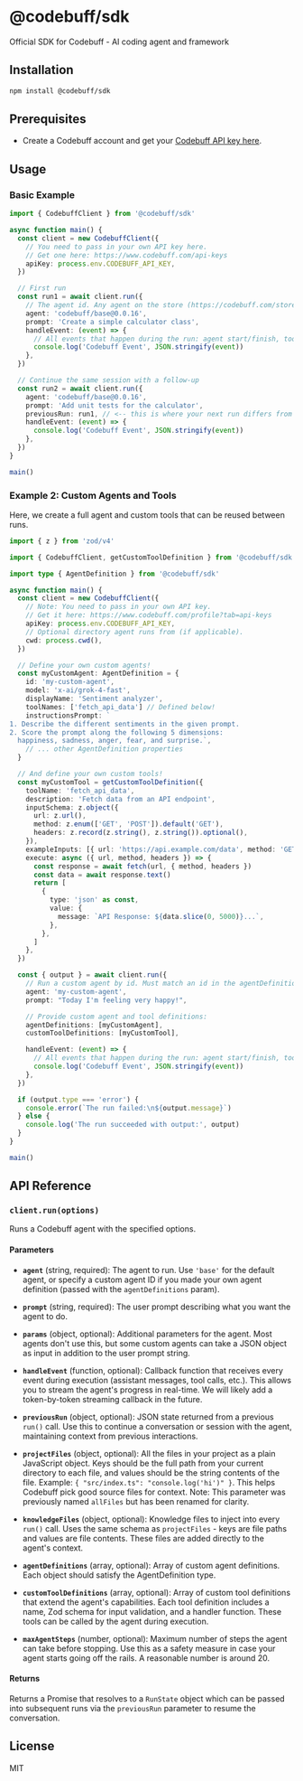 # @codebuff/sdk

Official SDK for Codebuff - AI coding agent and framework

## Installation

```bash
npm install @codebuff/sdk
```

## Prerequisites

- Create a Codebuff account and get your [Codebuff API key here](https://www.codebuff.com/api-keys).

## Usage

### Basic Example

```typescript
import { CodebuffClient } from '@codebuff/sdk'

async function main() {
  const client = new CodebuffClient({
    // You need to pass in your own API key here.
    // Get one here: https://www.codebuff.com/api-keys
    apiKey: process.env.CODEBUFF_API_KEY,
  })

  // First run
  const run1 = await client.run({
    // The agent id. Any agent on the store (https://codebuff.com/store)
    agent: 'codebuff/base@0.0.16',
    prompt: 'Create a simple calculator class',
    handleEvent: (event) => {
      // All events that happen during the run: agent start/finish, tool calls/results, text responses, errors.
      console.log('Codebuff Event', JSON.stringify(event))
    },
  })

  // Continue the same session with a follow-up
  const run2 = await client.run({
    agent: 'codebuff/base@0.0.16',
    prompt: 'Add unit tests for the calculator',
    previousRun: run1, // <-- this is where your next run differs from the previous run
    handleEvent: (event) => {
      console.log('Codebuff Event', JSON.stringify(event))
    },
  })
}

main()
```

### Example 2: Custom Agents and Tools

Here, we create a full agent and custom tools that can be reused between runs.

```typescript
import { z } from 'zod/v4'

import { CodebuffClient, getCustomToolDefinition } from '@codebuff/sdk'

import type { AgentDefinition } from '@codebuff/sdk'

async function main() {
  const client = new CodebuffClient({
    // Note: You need to pass in your own API key.
    // Get it here: https://www.codebuff.com/profile?tab=api-keys
    apiKey: process.env.CODEBUFF_API_KEY,
    // Optional directory agent runs from (if applicable).
    cwd: process.cwd(),
  })

  // Define your own custom agents!
  const myCustomAgent: AgentDefinition = {
    id: 'my-custom-agent',
    model: 'x-ai/grok-4-fast',
    displayName: 'Sentiment analyzer',
    toolNames: ['fetch_api_data'] // Defined below!
    instructionsPrompt: `
1. Describe the different sentiments in the given prompt.
2. Score the prompt along the following 5 dimensions:
  happiness, sadness, anger, fear, and surprise.`,
    // ... other AgentDefinition properties
  }

  // And define your own custom tools!
  const myCustomTool = getCustomToolDefinition({
    toolName: 'fetch_api_data',
    description: 'Fetch data from an API endpoint',
    inputSchema: z.object({
      url: z.url(),
      method: z.enum(['GET', 'POST']).default('GET'),
      headers: z.record(z.string(), z.string()).optional(),
    }),
    exampleInputs: [{ url: 'https://api.example.com/data', method: 'GET' }],
    execute: async ({ url, method, headers }) => {
      const response = await fetch(url, { method, headers })
      const data = await response.text()
      return [
        {
          type: 'json' as const,
          value: {
            message: `API Response: ${data.slice(0, 5000)}...`,
          },
        },
      ]
    },
  })

  const { output } = await client.run({
    // Run a custom agent by id. Must match an id in the agentDefinitions field below.
    agent: 'my-custom-agent',
    prompt: "Today I'm feeling very happy!",

    // Provide custom agent and tool definitions:
    agentDefinitions: [myCustomAgent],
    customToolDefinitions: [myCustomTool],

    handleEvent: (event) => {
      // All events that happen during the run: agent start/finish, tool calls/results, text responses, errors.
      console.log('Codebuff Event', JSON.stringify(event))
    },
  })

  if (output.type === 'error') {
    console.error(`The run failed:\n${output.message}`)
  } else {
    console.log('The run succeeded with output:', output)
  }
}

main()
```

## API Reference

### `client.run(options)`

Runs a Codebuff agent with the specified options.

#### Parameters

- **`agent`** (string, required): The agent to run. Use `'base'` for the default agent, or specify a custom agent ID if you made your own agent definition (passed with the `agentDefinitions` param).

- **`prompt`** (string, required): The user prompt describing what you want the agent to do.

- **`params`** (object, optional): Additional parameters for the agent. Most agents don't use this, but some custom agents can take a JSON object as input in addition to the user prompt string.

- **`handleEvent`** (function, optional): Callback function that receives every event during execution (assistant messages, tool calls, etc.). This allows you to stream the agent's progress in real-time. We will likely add a token-by-token streaming callback in the future.

- **`previousRun`** (object, optional): JSON state returned from a previous `run()` call. Use this to continue a conversation or session with the agent, maintaining context from previous interactions.

- **`projectFiles`** (object, optional): All the files in your project as a plain JavaScript object. Keys should be the full path from your current directory to each file, and values should be the string contents of the file. Example: `{ "src/index.ts": "console.log('hi')" }`. This helps Codebuff pick good source files for context. Note: This parameter was previously named `allFiles` but has been renamed for clarity.

- **`knowledgeFiles`** (object, optional): Knowledge files to inject into every `run()` call. Uses the same schema as `projectFiles` - keys are file paths and values are file contents. These files are added directly to the agent's context.

- **`agentDefinitions`** (array, optional): Array of custom agent definitions. Each object should satisfy the AgentDefinition type.

- **`customToolDefinitions`** (array, optional): Array of custom tool definitions that extend the agent's capabilities. Each tool definition includes a name, Zod schema for input validation, and a handler function. These tools can be called by the agent during execution.

- **`maxAgentSteps`** (number, optional): Maximum number of steps the agent can take before stopping. Use this as a safety measure in case your agent starts going off the rails. A reasonable number is around 20.

#### Returns

Returns a Promise that resolves to a `RunState` object which can be passed into subsequent runs via the `previousRun` parameter to resume the conversation.

## License

MIT
